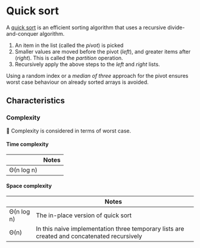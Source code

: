 # Quick sort
A [quick sort](https://en.wikipedia.org/wiki/Quick_sort) is an efficient sorting algorithm that uses a recursive divide-and-conquer algorithm.

1. An item in the list (called the _pivot_) is picked
1. Smaller values are moved before the pivot (_left_), and greater items after (_right_). This is called the _partition_ operation.
1. Recursively apply the above steps to the _left_ and _right_ lists.

Using a random index or a _median of three_ approach for the pivot ensures worst case behaviour on already sorted arrays is avoided.

## Characteristics
### Complexity
🔔 Complexity is considered in terms of worst case.

#### Time complexity
| |Notes
|- |-
|Θ(n log n) |

#### Space complexity
|  |Notes
|- |-
|Θ(n log n) |The in-place version of quick sort
|Θ(n)       |In this naive implementation three temporary lists are created and concatenated recursively
